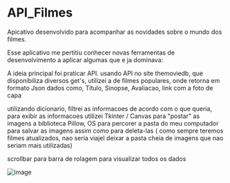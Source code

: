 # API_Filmes

Apicativo desenvolvido para acompanhar as novidades sobre o mundo dos filmes.

Esse aplicativo me pertitiu conhecer novas ferramentas de desenvolvimento a aplicar algumas que e ja dominava:

A ideia principal foi praticar API. 
usando API no site themoviedb, que disponibiliza diversos get's, utilizei a de filmes populares, onde retorna em formato Json 
dados como, Titulo, Sinopse, Avaliacao, link com a foto de capa

utilizando dicionario, filtrei as informacoes de acordo com o que queria, para exibir as informacoes utilizei Tkinter / Canvas
para "postar" as imagens a biblioteca Pillow, OS para percorer a pasta do meu computador para salvar as imagens assim como para deleta-las
( como sempre teremos filmes atualizados, nao seria viajel deixar a pasta cheia de imagens que nao seriam mais utilizadas)

scrollbar para barra de rolagem para visualizar todos os dados

![image](https://user-images.githubusercontent.com/110548620/226142992-ae2cb521-6109-44c1-b0ef-810139de0174.png)



